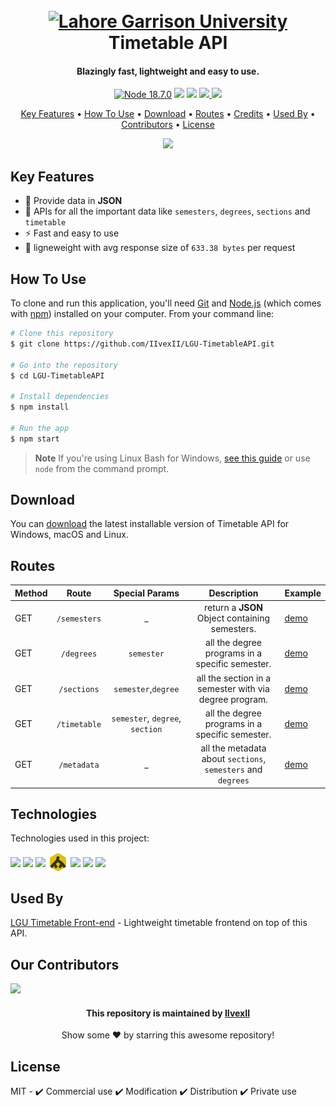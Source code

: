<h1 align="center">
  <br>
  <a href="https://timetable.lgu.edu.pk"><img src="https://user-images.githubusercontent.com/41378765/200201356-6ebba91a-dec8-4314-93ff-3b7268c4274c.png" alt="Lahore Garrison University" width="500"></a>
  <br>
  Timetable API
  <br>
</h1>

<h4 align="center">Blazingly fast, lightweight and easy to use.</h4>

<p align="center">
  <a href="#"><img src="https://img.shields.io/badge/node-18.7.0-success"alt="Node 18.7.0"></a>
  <a href="#"><img src="https://img.shields.io/badge/API-v1.0-informational"></a>
  <a href="#"><img src="https://img.shields.io/github/repo-size/iivexii/LGU-TimetableAPI"></a>
  <a href="#">
    <img src="https://img.shields.io/github/forks/iivexii/LGU-TimetableAPI?color=30b781">
  </a>
 <a href="#">
    <img src="https://img.shields.io/github/stars/iivexii/LGU-TimetableAPI">
  </a>
 
</p>

<p align="center">
  <a href="#key-features">Key Features</a> • 
  <a href="#how-to-use">How To Use</a> • 
  <a href="#download">Download</a> • 
  <a href="#routes">Routes</a> • 
  <a href="#credits">Credits</a> • 
  <a href="#used-by">Used By</a> • 
  <a href="#our-contributors">Contributors</a> •
  <a href="#license">License</a>
</p>

<div align='center'><img src='https://user-images.githubusercontent.com/41378765/200203572-b2e45699-0d3e-423a-b9a6-2cc2578578ef.gif' width='1024'></div>

## Key Features

- 📑 Provide data in **JSON**
- 🤝 APIs for all the important data like `semesters`, `degrees`, `sections` and `timetable`
- ⚡ Fast and easy to use
- 🔻 ligneweight with avg response size of `633.38 bytes` per request

## How To Use

To clone and run this application, you'll need [Git](https://git-scm.com) and [Node.js](https://nodejs.org/en/download/) (which comes with [npm](http://npmjs.com)) installed on your computer. From your command line:

```bash
# Clone this repository
$ git clone https://github.com/IIvexII/LGU-TimetableAPI.git

# Go into the repository
$ cd LGU-TimetableAPI

# Install dependencies
$ npm install

# Run the app
$ npm start
```

> **Note**
> If you're using Linux Bash for Windows, [see this guide](https://www.howtogeek.com/261575/how-to-run-graphical-linux-desktop-applications-from-windows-10s-bash-shell/) or use `node` from the command prompt.

## Download

You can [download](https://github.com/IIvexII/LGU-TimetableAPI/releases) the latest installable version of Timetable API for Windows, macOS and Linux.

## Routes

| Method |    Route     |         Special Params          |                         Description                          | Example                                                                               |
| ------ | :----------: | :-----------------------------: | :----------------------------------------------------------: | ------------------------------------------------------------------------------------- |
|  GET   | `/semesters` |               \_                |        return a **JSON** Object containing semesters.        | [demo](https://lgu-timetable-api.deta.dev/semesters)                                  |
|  GET   | `/degrees`   |           `semester`            |       all the degree programs in a specific semester.        | [demo](https://lgu-timetable-api.deta.dev/degrees?semester=5)                         |
|  GET   | `/sections`  |       `semester`,`degree`       |    all the section in a semester with via degree program.    | [demo](https://lgu-timetable-api.deta.dev/sections?semester=1&degree=BSCS)            |
|  GET   | `/timetable` | `semester`, `degree`, `section` |       all the degree programs in a specific semester.        | [demo](https://lgu-timetable-api.deta.dev/timetable?semester=3&degree=BSCS&section=A) |
|  GET   | `/metadata`  |               \_                | all the metadata about `sections`, `semesters` and `degrees` | [demo](https://lgu-timetable-api.deta.dev/metadata) |                                 |

## Technologies

Technologies used in this project:

[<img src='https://www.vectorlogo.zone/logos/nodejs/nodejs-ar21.svg' width=64 align='center' >](https://nodejs.org/)
[<img src='https://www.vectorlogo.zone/logos/expressjs/expressjs-ar21.svg' width=64 align='center' >](https://expressjs.com/)
[<img src='https://www.vectorlogo.zone/logos/shieldsio/shieldsio-official.svg' width=64 align='center' >](https://shields.io/)
[<img src='https://raw.githubusercontent.com/jsdom/jsdom/22f7c3c51829a6f14387f7a99e5cdf087f72e685/logo.svg' width=32 align='center' >](https://github.com/jsdom/jsdom)
[<img src='https://user-images.githubusercontent.com/41378765/203491947-b882beeb-22cc-4a34-84fa-c5d0eaad6066.png' width=64 align='center' >](https://www.mongoose-technologies.com/)
[<img src='https://www.vectorlogo.zone/logos/mongodb/mongodb-ar21.svg' width=64 align='center' >](https://https://www.mongodb.com/)
[<img src='https://www.vectorlogo.zone/logos/axios/axios-ar21.svg' width=64 align='center' >](https://https://www.https://axios.tech/)

## Used By

[LGU Timetable Front-end](https://github.com/Zain-ul-din/LGU-BetterTimeTable) - Lightweight timetable frontend on top of this API.

## Our Contributors

<a href="https://github.com/IIvexII/LGU-TimetableAPI/graphs/contributors">
  <img src="https://contrib.rocks/image?repo=IIvexII/LGU-TimetableAPI" />
</a>

<div align="center">
<h4 font-weight="bold">This repository is maintained by <a href="https://github.com/IIvexII">IIvexII</a></h4>
<p> Show some ❤️ by starring this awesome repository! </p>
</div>

## License

MIT - ✔️ Commercial use ✔️ Modification ✔️ Distribution ✔️ Private use
